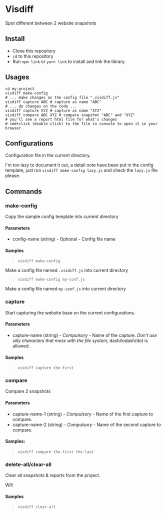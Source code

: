 # Visdiff

Spot different between 2 website snapshots

## Install
- Clone this repository
- `cd` to this repository
- Run `npm link` or `yarn link` to install and link the library.

## Usages

```
cd my-project
visdiff make-config
# ... make changes on the config file ".visdiff.js"
visdiff capture ABC # capture as name "ABC"
# ... do changes on the code ...
visdiff capture XYZ # capture as name "XYZ"
visdiff compare ABC XYZ # compare snapshot "ABC" and "XYZ"
# you'll see a report html file for what's changes
# cmd+click (double click) to the file in console to open it in your browser.

```

## Configurations

Configuration file in the current directory.

I'm too lazy to document it out, a detail note have been put in the config template, just run `visdiff make-config lazy.js` and check the `lazy.js` file please.

## Commands

### make-config
Copy the sample config template into current directory
#### Parameters
- config-name (string) - Optional - Config file name

#### Samples
> `visdiff make-config`

Make a config file named `.visdiff.js` into current directory

> `visdiff make-config my-conf.js`

Make a config file named `my-conf.js` into current directory


### capture
Start capturing the website base on the current configurations.

#### Parameters
- capture-name (string) - *Compulsory* - Name of the capture. *Don't use silly characters that mess with the file system*, dash/lodash/dot is allowed.

#### Samples
> `visdiff capture the-first`


### compare
Compare 2 snapshots

#### Parameters
- capture-name-1 (string) - *Compulsory* - Name of the first capture to compare.
- capture-name-2 (string) - *Compulsory* - Name of the second capture to compare.

#### Samples:
> `visdiff compare the-first the-last`


### delete-all/clear-all
Clear all snapshots &amp; reports from the project.

Will

#### Samples
> `visdiff clear-all` 
 
